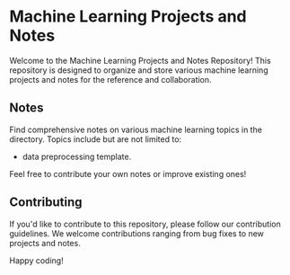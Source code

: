 # Machine Learning Projects and Notes

Welcome to the Machine Learning Projects and Notes Repository! This repository is designed to organize and store various machine learning projects and notes for the reference and collaboration.

## Notes

Find comprehensive notes on various machine learning topics in the directory. Topics include but are not limited to:

- data preprocessing template.

Feel free to contribute your own notes or improve existing ones!

## Contributing

If you'd like to contribute to this repository, please follow our contribution guidelines. We welcome contributions ranging from bug fixes to new projects and notes.

Happy coding!
